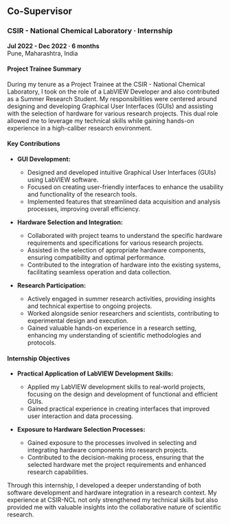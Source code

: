 ## Co-Supervisor

### CSIR - National Chemical Laboratory · Internship

**Jul 2022 - Dec 2022 · 6 months**  
Pune, Maharashtra, India

#### Project Trainee Summary

During my tenure as a Project Trainee at the CSIR - National Chemical Laboratory, I took on the role of a LabVIEW Developer and also contributed as a Summer Research Student.
My responsibilities were centered around designing and developing Graphical User Interfaces (GUIs) and assisting with the selection of hardware for various research projects.
This dual role allowed me to leverage my technical skills while gaining hands-on experience in a high-caliber research environment.

#### Key Contributions

- **GUI Development:**
  - Designed and developed intuitive Graphical User Interfaces (GUIs) using LabVIEW software.
  - Focused on creating user-friendly interfaces to enhance the usability and functionality of the research tools.
  - Implemented features that streamlined data acquisition and analysis processes, improving overall efficiency.

- **Hardware Selection and Integration:**
  - Collaborated with project teams to understand the specific hardware requirements and specifications for various research projects.
  - Assisted in the selection of appropriate hardware components, ensuring compatibility and optimal performance.
  - Contributed to the integration of hardware into the existing systems, facilitating seamless operation and data collection.

- **Research Participation:**
  - Actively engaged in summer research activities, providing insights and technical expertise to ongoing projects.
  - Worked alongside senior researchers and scientists, contributing to experimental design and execution.
  - Gained valuable hands-on experience in a research setting, enhancing my understanding of scientific methodologies and protocols.

#### Internship Objectives

- **Practical Application of LabVIEW Development Skills:**
  - Applied my LabVIEW development skills to real-world projects, focusing on the design and development of functional and efficient GUIs.
  - Gained practical experience in creating interfaces that improved user interaction and data processing.

- **Exposure to Hardware Selection Processes:**
  - Gained exposure to the processes involved in selecting and integrating hardware components into research projects.
  - Contributed to the decision-making process, ensuring that the selected hardware met the project requirements and enhanced research capabilities.

Through this internship, I developed a deeper understanding of both software development and hardware integration in a research context. 
My experience at CSIR-NCL not only strengthened my technical skills but also provided me with valuable insights into the collaborative nature of scientific research.
